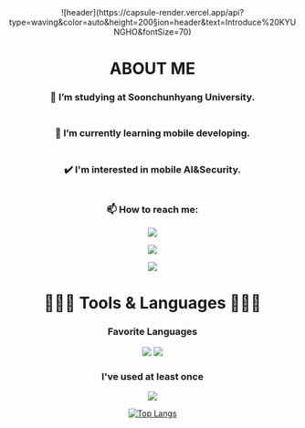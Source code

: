 <div align=center> 
<!--
제목 부분
-->
 ![header](https://capsule-render.vercel.app/api?type=waving&color=auto&height=200&section=header&text=Introduce%20KYUNGHO&fontSize=70)
  
 
 # ABOUT ME
  ### 🔭 I’m studying at Soonchunhyang University.<br></br>
  ### 🌱 I’m currently learning mobile developing.<br></br>
  ### ✔️ I'm interested in mobile AI&Security.<br></br>
  
  
  ### 📫 How to reach me: 

<!--
노션 링크걸기
-->
  <a href="https://educated-trilby-4ee.notion.site/Want-to-Be-a-Mobile-developer-70ab01539b554171bb57108faac665b5"><img src="https://img.shields.io/badge/-000000?style=flat-square&logo=Notion&logoColor=white"/></a>
<!--
인스타그램 링크걸기
-->
<a href="https://www.instagram.com/ho.0.ho00/"><img src="https://img.shields.io/badge/-E4405F?style=flat-square&logo=Instagram&logoColor=white"/></a>
<!--
이메일 링크 걸기 링크걸기
-->
<img src="https://img.shields.io/badge/-E4405F?style=flat-square&logo=GMail&logoColor=white"/>


# 🧑🏻‍💻 Tools & Languages 🧑🏻‍💻

### Favorite Languages
<!--
안드로이드 뱃지
-->
<img src="https://img.shields.io/badge/Android-3DDC84?style=flat-square&logo=Android&logoColor=white"/>

<!--
IOS 뱃지
-->
<img src="https://img.shields.io/badge/IOS-000000?style=flat-square&logoColor=white"/>


### I've used at least once  
<!--
C 뱃지
-->
<img src="https://img.shields.io/badge/C-A8B9CC?style=flat-square&logoColor=white"/> 

[![Top Langs](https://github-readme-stats.vercel.app/api/top-langs/?username=h0h0h000)](https://github.com/anuraghazra/github-readme-stats)
</div>
































<!--
**h0h0h000/h0h0h000** is a ✨ _special_ ✨ repository because its `README.md` (this file) appears on your GitHub profile.

Here are some ideas to get you started:

- 🔭 I’m currently working on ...
- 🌱 I’m currently learning ...
- 👯 I’m looking to collaborate on ...
- 🤔 I’m looking for help with ...
- 💬 Ask me about ...
- 📫 How to reach me: ...
- 😄 Pronouns: ...
- ⚡ Fun fact: ...
-->
